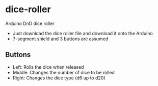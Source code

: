 # dice-roller
Arduino DnD dice roller
- Just download the dice roller file and download it onto the Arduino
- 7-segment shield and 3 buttons are assumed

## Buttons
- Left: Rolls the dice when released 
- Middle: Changes the number of dice to be rolled
- Right: Changes the dice type (d6 up to d20)
